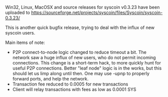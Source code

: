 ﻿Win32, Linux, MacOSX and source releases for syscoin v0.3.23 have been uploaded to
https://sourceforge.net/projects/syscoin/files/Syscoin/syscoin-0.3.23/

This is another quick bugfix release, trying to deal with the influx of new syscoin users.

Main items of note:

* P2P connect-to-node logic changed to reduce timeout a bit.  The network saw a huge influx of new users, who do not permit incoming connections.  This change is a short-term hack, to more quickly hunt for useful P2P connections.  Better "leaf node" logic is in the works, but this should let us limp along until then.  One may use -upnp to properly forward ports, and help the network.
* Transaction fee reduced to 0.0005 for new transactions
* Client will relay transactions with fees as low as 0.0001 SYS
